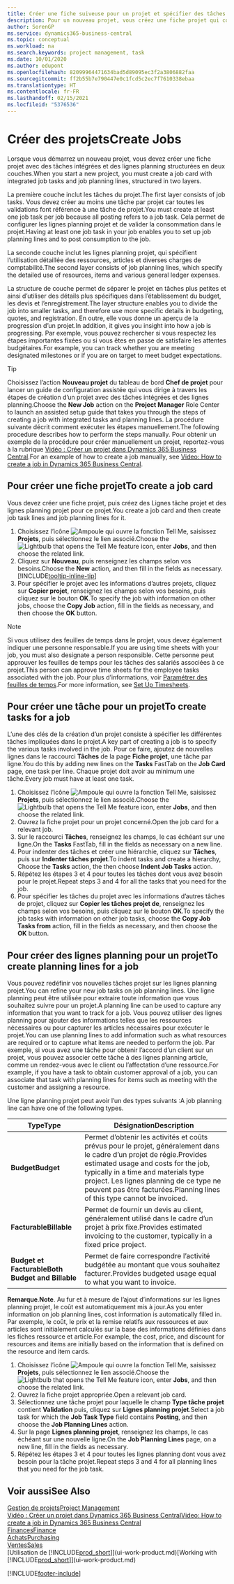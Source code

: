 ```yaml
---
title: Créer une fiche suiveuse pour un projet et spécifier des tâches| Microsoft Docs
description: Pour un nouveau projet, vous créez une fiche projet qui contient les tâches projet et les lignes planning, pour vous aider à gérer la progression et les budgets.
author: SorenGP
ms.service: dynamics365-business-central
ms.topic: conceptual
ms.workload: na
ms.search.keywords: project management, task
ms.date: 10/01/2020
ms.author: edupont
ms.openlocfilehash: 82099964471634bad5d89095ec3f2a3806882faa
ms.sourcegitcommit: ff2b55b7e790447e0c1fcd5c2ec7f7610338ebaa
ms.translationtype: HT
ms.contentlocale: fr-FR
ms.lasthandoff: 02/15/2021
ms.locfileid: "5376536"
---
```

# <a name="create-jobs"></a><span data-ttu-id="f2689-103">Créer des projets</span><span class="sxs-lookup"><span data-stu-id="f2689-103">Create Jobs</span></span>
<span data-ttu-id="f2689-104">Lorsque vous démarrez un nouveau projet, vous devez créer une fiche projet avec des tâches intégrées et des lignes planning structurées en deux couches.</span><span class="sxs-lookup"><span data-stu-id="f2689-104">When you start a new project, you must create a job card with integrated job tasks and job planning lines, structured in two layers.</span></span>  

<span data-ttu-id="f2689-105">La première couche inclut les tâches du projet.</span><span class="sxs-lookup"><span data-stu-id="f2689-105">The first layer consists of job tasks.</span></span> <span data-ttu-id="f2689-106">Vous devez créer au moins une tâche par projet car toutes les validations font référence à une tâche de projet.</span><span class="sxs-lookup"><span data-stu-id="f2689-106">You must create at least one job task per job because all posting refers to a job task.</span></span> <span data-ttu-id="f2689-107">Cela permet de configurer les lignes planning projet et de valider la consommation dans le projet.</span><span class="sxs-lookup"><span data-stu-id="f2689-107">Having at least one job task in your job enables you to set up job planning lines and to post consumption to the job.</span></span>

<span data-ttu-id="f2689-108">La seconde couche inclut les lignes planning projet, qui spécifient l’utilisation détaillée des ressources, articles et diverses charges de comptabilité.</span><span class="sxs-lookup"><span data-stu-id="f2689-108">The second layer consists of job planning lines, which specify the detailed use of resources, items and various general ledger expenses.</span></span>

<span data-ttu-id="f2689-109">La structure de couche permet de séparer le projet en tâches plus petites et ainsi d’utiliser des détails plus spécifiques dans l’établissement du budget, les devis et l’enregistrement.</span><span class="sxs-lookup"><span data-stu-id="f2689-109">The layer structure enables you to divide the job into smaller tasks, and therefore use more specific details in budgeting, quotes, and registration.</span></span> <span data-ttu-id="f2689-110">En outre, elle vous donne un aperçu de la progression d’un projet.</span><span class="sxs-lookup"><span data-stu-id="f2689-110">In addition, it gives you insight into how a job is progressing.</span></span> <span data-ttu-id="f2689-111">Par exemple, vous pouvez rechercher si vous respectez les étapes importantes fixées ou si vous êtes en passe de satisfaire les attentes budgétaires.</span><span class="sxs-lookup"><span data-stu-id="f2689-111">For example, you can track whether you are meeting designated milestones or if you are on target to meet budget expectations.</span></span>

> [!TIP]
> <span data-ttu-id="f2689-112">Choisissez l’action **Nouveau projet** du tableau de bord **Chef de projet** pour lancer un guide de configuration assistée qui vous dirige à travers les étapes de création d’un projet avec des tâches intégrées et des lignes planning.</span><span class="sxs-lookup"><span data-stu-id="f2689-112">Choose the **New Job** action on the **Project Manager** Role Center to launch an assisted setup guide that takes you through the steps of creating a job with integrated tasks and planning lines.</span></span> <span data-ttu-id="f2689-113">La procédure suivante décrit comment exécuter les étapes manuellement.</span><span class="sxs-lookup"><span data-stu-id="f2689-113">The following procedure describes how to perform the steps manually.</span></span> <span data-ttu-id="f2689-114">Pour obtenir un exemple de la procédure pour créer manuellement un projet, reportez-vous à la rubrique [Vidéo : Créer un projet dans Dynamics 365 Business Central](https://www.youtube.com/watch?v=VqaPWr7BWmw).</span><span class="sxs-lookup"><span data-stu-id="f2689-114">For an example of how to create a job manually, see [Video: How to create a job in Dynamics 365 Business Central](https://www.youtube.com/watch?v=VqaPWr7BWmw).</span></span>

## <a name="to-create-a-job-card"></a><span data-ttu-id="f2689-115">Pour créer une fiche projet</span><span class="sxs-lookup"><span data-stu-id="f2689-115">To create a job card</span></span>
<span data-ttu-id="f2689-116">Vous devez créer une fiche projet, puis créez des Lignes tâche projet et des lignes planning projet pour ce projet.</span><span class="sxs-lookup"><span data-stu-id="f2689-116">You create a job card and then create job task lines and job planning lines for it.</span></span>

1. <span data-ttu-id="f2689-117">Choisissez l’icône ![Ampoule qui ouvre la fonction Tell Me](media/ui-search/search_small.png "Dites-moi ce que vous voulez faire"), saisissez **Projets**, puis sélectionnez le lien associé.</span><span class="sxs-lookup"><span data-stu-id="f2689-117">Choose the ![Lightbulb that opens the Tell Me feature](media/ui-search/search_small.png "Tell me what you want to do") icon, enter **Jobs**, and then choose the related link.</span></span>  
2. <span data-ttu-id="f2689-118">Cliquez sur **Nouveau**, puis renseignez les champs selon vos besoins.</span><span class="sxs-lookup"><span data-stu-id="f2689-118">Choose the **New** action, and then fill in the fields as necessary.</span></span> [!INCLUDE[tooltip-inline-tip](includes/tooltip-inline-tip_md.md)]
3. <span data-ttu-id="f2689-119">Pour spécifier le projet avec les informations d’autres projets, cliquez sur **Copier projet**, renseignez les champs selon vos besoins, puis cliquez sur le bouton **OK**.</span><span class="sxs-lookup"><span data-stu-id="f2689-119">To specify the job with information on other jobs, choose the **Copy Job** action, fill in the fields as necessary, and then choose the **OK** button.</span></span>

> [!NOTE]  
>   <span data-ttu-id="f2689-120">Si vous utilisez des feuilles de temps dans le projet, vous devez également indiquer une personne responsable.</span><span class="sxs-lookup"><span data-stu-id="f2689-120">If you are using time sheets with your job, you must also designate a person responsible.</span></span> <span data-ttu-id="f2689-121">Cette personne peut approuver les feuilles de temps pour les tâches des salariés associées à ce projet.</span><span class="sxs-lookup"><span data-stu-id="f2689-121">This person can approve time sheets for the employee tasks associated with the job.</span></span> <span data-ttu-id="f2689-122">Pour plus d’informations, voir [Paramétrer des feuilles de temps](projects-how-setup-time-sheets.md).</span><span class="sxs-lookup"><span data-stu-id="f2689-122">For more information, see [Set Up Timesheets](projects-how-setup-time-sheets.md).</span></span>

## <a name="to-create-tasks-for-a-job"></a><span data-ttu-id="f2689-123">Pour créer une tâche pour un projet</span><span class="sxs-lookup"><span data-stu-id="f2689-123">To create tasks for a job</span></span>
<span data-ttu-id="f2689-124">L’une des clés de la création d’un projet consiste à spécifier les différentes tâches impliquées dans le projet.</span><span class="sxs-lookup"><span data-stu-id="f2689-124">A key part of creating a job is to specify the various tasks involved in the job.</span></span> <span data-ttu-id="f2689-125">Pour ce faire, ajoutez de nouvelles lignes dans le raccourci **Tâches** de la page **Fiche projet**, une tâche par ligne.</span><span class="sxs-lookup"><span data-stu-id="f2689-125">You do this by adding new lines on the **Tasks** FastTab on the **Job Card** page, one task per line.</span></span> <span data-ttu-id="f2689-126">Chaque projet doit avoir au minimum une tâche.</span><span class="sxs-lookup"><span data-stu-id="f2689-126">Every job must have at least one task.</span></span>

1. <span data-ttu-id="f2689-127">Choisissez l’icône ![Ampoule qui ouvre la fonction Tell Me](media/ui-search/search_small.png "Dites-moi ce que vous voulez faire"), saisissez **Projets**, puis sélectionnez le lien associé.</span><span class="sxs-lookup"><span data-stu-id="f2689-127">Choose the ![Lightbulb that opens the Tell Me feature](media/ui-search/search_small.png "Tell me what you want to do") icon, enter **Jobs**, and then choose the related link.</span></span>
2. <span data-ttu-id="f2689-128">Ouvrez la fiche projet pour un projet concerné.</span><span class="sxs-lookup"><span data-stu-id="f2689-128">Open the job card for a relevant job.</span></span>
3. <span data-ttu-id="f2689-129">Sur le raccourci **Tâches**, renseignez les champs, le cas échéant sur une ligne.</span><span class="sxs-lookup"><span data-stu-id="f2689-129">On the **Tasks** FastTab, fill in the fields as necessary on a new line.</span></span>
4. <span data-ttu-id="f2689-130">Pour indenter des tâches et créer une hiérarchie, cliquez sur **Tâches**, puis sur **Indenter tâches projet**.</span><span class="sxs-lookup"><span data-stu-id="f2689-130">To indent tasks and create a hierarchy, Choose the **Tasks** action, the then choose **Indent Job Tasks** action.</span></span>
5. <span data-ttu-id="f2689-131">Répétez les étapes 3 et 4 pour toutes les tâches dont vous avez besoin pour le projet.</span><span class="sxs-lookup"><span data-stu-id="f2689-131">Repeat steps 3 and 4 for all the tasks that you need for the job.</span></span>
6. <span data-ttu-id="f2689-132">Pour spécifier les tâches du projet avec les informations d’autres tâches de projet, cliquez sur **Copier les tâches projet de**, renseignez les champs selon vos besoins, puis cliquez sur le bouton **OK**.</span><span class="sxs-lookup"><span data-stu-id="f2689-132">To specify the job tasks with information on other job tasks, choose the **Copy Job Tasks from** action, fill in the fields as necessary, and then choose the **OK** button.</span></span>

## <a name="to-create-planning-lines-for-a-job"></a><span data-ttu-id="f2689-133">Pour créer des lignes planning pour un projet</span><span class="sxs-lookup"><span data-stu-id="f2689-133">To create planning lines for a job</span></span>
<span data-ttu-id="f2689-134">Vous pouvez redéfinir vos nouvelles tâches projet sur les lignes planning projet.</span><span class="sxs-lookup"><span data-stu-id="f2689-134">You can refine your new job tasks on job planning lines.</span></span> <span data-ttu-id="f2689-135">Une ligne planning peut être utilisée pour extraire toute information que vous souhaitez suivre pour un projet.</span><span class="sxs-lookup"><span data-stu-id="f2689-135">A planning line can be used to capture any information that you want to track for a job.</span></span> <span data-ttu-id="f2689-136">Vous pouvez utiliser des lignes planning pour ajouter des informations telles que les ressources nécessaires ou pour capturer les articles nécessaires pour exécuter le projet.</span><span class="sxs-lookup"><span data-stu-id="f2689-136">You can use planning lines to add information such as what resources are required or to capture what items are needed to perform the job.</span></span> <span data-ttu-id="f2689-137">Par exemple, si vous avez une tâche pour obtenir l’accord d’un client sur un projet, vous pouvez associer cette tâche à des lignes planning article, comme un rendez-vous avec le client ou l’affectation d’une ressource.</span><span class="sxs-lookup"><span data-stu-id="f2689-137">For example, if you have a task to obtain customer approval of a job, you can associate that task with planning lines for items such as meeting with the customer and assigning a resource.</span></span>  

<span data-ttu-id="f2689-138">Une ligne planning projet peut avoir l’un des types suivants :</span><span class="sxs-lookup"><span data-stu-id="f2689-138">A job planning line can have one of the following types.</span></span>  

| <span data-ttu-id="f2689-139">Type</span><span class="sxs-lookup"><span data-stu-id="f2689-139">Type</span></span> | <span data-ttu-id="f2689-140">Désignation</span><span class="sxs-lookup"><span data-stu-id="f2689-140">Description</span></span> |
| --- | --- |
| <span data-ttu-id="f2689-141">**Budget**</span><span class="sxs-lookup"><span data-stu-id="f2689-141">**Budget**</span></span> |<span data-ttu-id="f2689-142">Permet d’obtenir les activités et coûts prévus pour le projet, généralement dans le cadre d’un projet de régie.</span><span class="sxs-lookup"><span data-stu-id="f2689-142">Provides estimated usage and costs for the job, typically in a time and materials type project.</span></span> <span data-ttu-id="f2689-143">Les lignes planning de ce type ne peuvent pas être facturées.</span><span class="sxs-lookup"><span data-stu-id="f2689-143">Planning lines of this type cannot be invoiced.</span></span> |
| <span data-ttu-id="f2689-144">**Facturable**</span><span class="sxs-lookup"><span data-stu-id="f2689-144">**Billable**</span></span> |<span data-ttu-id="f2689-145">Permet de fournir un devis au client, généralement utilisé dans le cadre d’un projet à prix fixe.</span><span class="sxs-lookup"><span data-stu-id="f2689-145">Provides estimated invoicing to the customer, typically in a fixed price project.</span></span> |
| <span data-ttu-id="f2689-146">**Budget et Facturable**</span><span class="sxs-lookup"><span data-stu-id="f2689-146">**Both Budget and Billable**</span></span> |<span data-ttu-id="f2689-147">Permet de faire correspondre l’activité budgétée au montant que vous souhaitez facturer.</span><span class="sxs-lookup"><span data-stu-id="f2689-147">Provides budgeted usage equal to what you want to invoice.</span></span> |

<span data-ttu-id="f2689-148">**Remarque**.</span><span class="sxs-lookup"><span data-stu-id="f2689-148">**Note**.</span></span> <span data-ttu-id="f2689-149">Au fur et à mesure de l’ajout d’informations sur les lignes planning projet, le coût est automatiquement mis à jour.</span><span class="sxs-lookup"><span data-stu-id="f2689-149">As you enter information on job planning lines, cost information is automatically filled in.</span></span> <span data-ttu-id="f2689-150">Par exemple, le coût, le prix et la remise relatifs aux ressources et aux articles sont initialement calculés sur la base des informations définies dans les fiches ressource et article.</span><span class="sxs-lookup"><span data-stu-id="f2689-150">For example, the cost, price, and discount for resources and items are initially based on the information that is defined on the resource and item cards.</span></span>

1. <span data-ttu-id="f2689-151">Choisissez l’icône ![Ampoule qui ouvre la fonction Tell Me](media/ui-search/search_small.png "Dites-moi ce que vous voulez faire"), saisissez **Projets**, puis sélectionnez le lien associé.</span><span class="sxs-lookup"><span data-stu-id="f2689-151">Choose the ![Lightbulb that opens the Tell Me feature](media/ui-search/search_small.png "Tell me what you want to do") icon, enter **Jobs**, and then choose the related link.</span></span>
2. <span data-ttu-id="f2689-152">Ouvrez la fiche projet appropriée.</span><span class="sxs-lookup"><span data-stu-id="f2689-152">Open a relevant job card.</span></span>
3. <span data-ttu-id="f2689-153">Sélectionnez une tâche projet pour laquelle le champ **Type tâche projet** contient **Validation** puis, cliquez sur **Lignes planning projet**.</span><span class="sxs-lookup"><span data-stu-id="f2689-153">Select a job task for which the **Job Task Type** field contains **Posting**, and then choose the **Job Planning Lines** action.</span></span>  
4. <span data-ttu-id="f2689-154">Sur la page **Lignes planning projet**, renseignez les champs, le cas échéant sur une nouvelle ligne.</span><span class="sxs-lookup"><span data-stu-id="f2689-154">On the **Job Planning Lines** page, on a new line, fill in the fields as necessary.</span></span>
5. <span data-ttu-id="f2689-155">Répétez les étapes 3 et 4 pour toutes les lignes planning dont vous avez besoin pour la tâche projet.</span><span class="sxs-lookup"><span data-stu-id="f2689-155">Repeat steps 3 and 4 for all planning lines that you need for the job task.</span></span>

## <a name="see-also"></a><span data-ttu-id="f2689-156">Voir aussi</span><span class="sxs-lookup"><span data-stu-id="f2689-156">See Also</span></span>

[<span data-ttu-id="f2689-157">Gestion de projets</span><span class="sxs-lookup"><span data-stu-id="f2689-157">Project Management</span></span>](projects-manage-projects.md)  
[<span data-ttu-id="f2689-158">Vidéo : Créer un projet dans Dynamics 365 Business Central</span><span class="sxs-lookup"><span data-stu-id="f2689-158">Video: How to create a job in Dynamics 365 Business Central</span></span>](https://www.youtube.com/watch?v=VqaPWr7BWmw)  
[<span data-ttu-id="f2689-159">Finances</span><span class="sxs-lookup"><span data-stu-id="f2689-159">Finance</span></span>](finance.md)  
[<span data-ttu-id="f2689-160">Achats</span><span class="sxs-lookup"><span data-stu-id="f2689-160">Purchasing</span></span>](purchasing-manage-purchasing.md)  
[<span data-ttu-id="f2689-161">Ventes</span><span class="sxs-lookup"><span data-stu-id="f2689-161">Sales</span></span>](sales-manage-sales.md)  
<span data-ttu-id="f2689-162">[Utilisation de [!INCLUDE[prod_short](includes/prod_short.md)]](ui-work-product.md)</span><span class="sxs-lookup"><span data-stu-id="f2689-162">[Working with [!INCLUDE[prod_short](includes/prod_short.md)]](ui-work-product.md)</span></span>  


[!INCLUDE[footer-include](includes/footer-banner.md)]